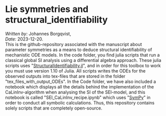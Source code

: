 # Lie symmetries and structural_identifiability
*Written by:* Johannes Borgqvist,<br>
*Date:* 2023-12-20.<br>
This is the github-repository associated with the manuscript about parameter symmetries as a means to deduce structural identifiability of mechanistic ODE models. In the code folder, you find julia scripts that run a classical global SI analysis using a differential algebra approach. These julia scripts uses "[StructuralIdentifiability.jl](https://github.com/SciML/StructuralIdentifiability.jl)", and in order for this toolbox to work you must use version 1.10 of Julia. All scripts writes the ODEs for the observed outputs into tex-files that are stored in the folder "tex\_files\_with\_output\_ODEs". In the Code folder, we have also included a notebook which displays all the details behind the implementation of the CaLinInv-algorithm when analysing the SI of the SEI-model, and this notebook is called "SEI\_CaLinInv\_recipe.ipynb" which uses "[SymPy](https://www.sympy.org/en/index.html)" in order to conduct all symbolic calculations. Thus, this repository contains solely scripts that are completely open-source. 

